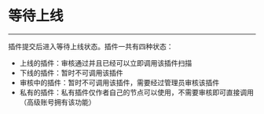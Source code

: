 # 等待上线
---

插件提交后进入等待上线状态。插件一共有四种状态：

* 上线的插件：审核通过并且已经可以立即调用该插件扫描
* 下线的插件：暂时不可调用该插件
* 审核中的插件：暂时不可调用该插件，需要经过管理员审核该插件
* 私有的插件：私有插件仅作者自己的节点可以使用，不需要审核即可直接调用（高级账号拥有该功能）